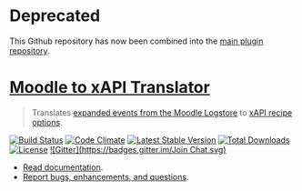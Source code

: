 # Deprecated
This Github repository has now been combined into the [main plugin repository](https://github.com/xAPI-vle/moodle-logstore_xapi).

# [Moodle to xAPI Translator](https://github.com/LearningLocker/Moodle-xAPI-Translator)
> Translates [expanded events from the Moodle Logstore](https://github.com/LearningLocker/Moodle-Log-Expander) to [xAPI recipe options](https://github.com/LearningLocker/xAPI-Recipe-Emitter).

[![Build Status](https://travis-ci.org/LearningLocker/Moodle-xAPI-Translator.svg?branch=master)](https://travis-ci.org/LearningLocker/Moodle-xAPI-Translator)
[![Code Climate](https://codeclimate.com/github/LearningLocker/Moodle-xAPI-Translator.png)](https://codeclimate.com/github/LearningLocker/Moodle-xAPI-Translator)
[![Latest Stable Version](https://poser.pugx.org/learninglocker/moodle-xapi-translator/v/stable.svg)](https://packagist.org/packages/learninglocker/moodle-xapi-translator)
[![Total Downloads](https://poser.pugx.org/learninglocker/moodle-xapi-translator/downloads.svg)](https://packagist.org/packages/learninglocker/moodle-xapi-translator)
[![License](https://poser.pugx.org/learninglocker/moodle-xapi-translator/license.svg)](http://opensource.org/licenses/GPL-3.0)
[![Gitter](https://badges.gitter.im/Join Chat.svg)](https://gitter.im/LearningLocker/learninglocker?utm_source=badge&utm_medium=badge&utm_campaign=pr-badge&utm_content=badge)


- [Read documentation](https://github.com/LearningLocker/Moodle-xAPI-Translator/blob/master/docs/readme.md).
- [Report bugs, enhancements, and questions](https://github.com/LearningLocker/Moodle-xAPI-Translator/blob/master/contributing.md#issue-templates).

